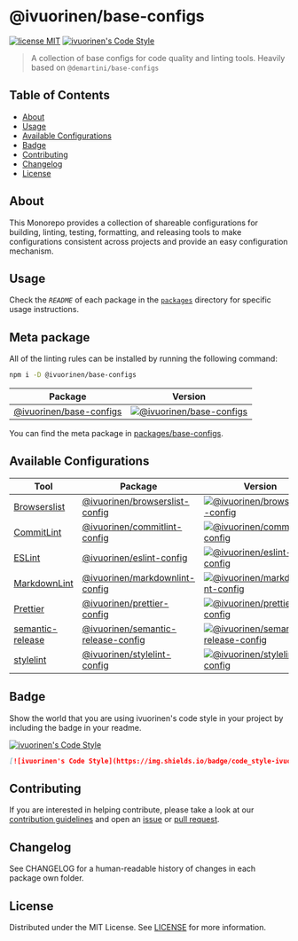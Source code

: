 # @ivuorinen/base-configs <!-- omit in toc -->

[![license MIT][license-badge]][license-link] [![ivuorinen's Code Style][style-badge]][style-link]

> A collection of base configs for code quality and linting tools. Heavily based on `@demartini/base-configs`

## Table of Contents <!-- omit in toc -->

- [About](#about)
- [Usage](#usage)
- [Available Configurations](#available-configurations)
- [Badge](#badge)
- [Contributing](#contributing)
- [Changelog](#changelog)
- [License](#license)

## About

This Monorepo provides a collection of shareable configurations for building, linting, testing, formatting, and releasing tools to make configurations consistent across projects and provide an easy configuration mechanism.

## Usage

Check the _`README`_ of each package in the [`packages`][packages-link] directory for specific usage instructions.

## Meta package

All of the linting rules can be installed by running the following command:

```bash
npm i -D @ivuorinen/base-configs
```

| Package                             | Version |
| ----------------------------------- | ------- |
| [@ivuorinen/base-configs][meta-npm] | [![@ivuorinen/base-configs][meta-badge]][meta-npm] |

You can find the meta package in [packages/base-configs](./packages/base-configs).

## Available Configurations

| Tool                                      | Package                                            | Version                                                                               |
|-------------------------------------------|----------------------------------------------------|---------------------------------------------------------------------------------------|
| [Browserslist][browserslist-link]         | [@ivuorinen/browserslist-config][pkg-browserlist]  | [![@ivuorinen/browserslist-config][browserslist-badge]][browserslist-npm]             |
| [CommitLint][commitlint-link]             | [@ivuorinen/commitlint-config][pkg-commitlint]     | [![@ivuorinen/commitlint-config][commitlint-badge]][commitlint-npm]                   |
| [ESLint][eslint-link]                     | [@ivuorinen/eslint-config][pkg-eslint]             | [![@ivuorinen/eslint-config][eslint-badge]][eslint-npm]                               |
| [MarkdownLint][markdownlint-link]         | [@ivuorinen/markdownlint-config][pkg-markdownlint] | [![@ivuorinen/markdownlint-config][markdownlint-badge]][markdownlint-npm]             |
| [Prettier][prettier-link]                 | [@ivuorinen/prettier-config][pkg-prettier]         | [![@ivuorinen/prettier-config][prettier-badge]][prettier-npm]                         |
| [semantic-release][semantic-release-link] | [@ivuorinen/semantic-release-config][pkg-src]      | [![@ivuorinen/semantic-release-config][semantic-release-badge]][semantic-release-npm] |
| [stylelint][stylelint-link]               | [@ivuorinen/stylelint-config][pkg-stylelint]       | [![@ivuorinen/stylelint-config][stylelint-badge]][stylelint-npm]                      |

[pkg-browserlist]: ./packages/browserslist-config
[pkg-commitlint]: ./packages/commitlint-config
[pkg-eslint]: ./packages/eslint-config
[pkg-markdownlint]: ./packages/markdownlint-config
[pkg-prettier]: ./packages/prettier-config
[pkg-src]: ./packages/semantic-release-config
[pkg-stylelint]: ./packages/stylelint-config

## Badge

Show the world that you are using ivuorinen's code style in your project by including the badge in your readme.

[![ivuorinen's Code Style](https://img.shields.io/badge/code_style-ivuorinen%E2%80%99s-663399.svg?labelColor=292a44&style=flat-square)](https://github.com/ivuorinen/base-configs)

```md
[![ivuorinen's Code Style](https://img.shields.io/badge/code_style-ivuorinen%E2%80%99s-663399.svg?labelColor=292a44&style=flat-square)](https://github.com/ivuorinen/base-configs)
```

## Contributing

If you are interested in helping contribute, please take a look at our [contribution guidelines][contributing-link] and open an [issue][issue-link] or [pull request][pull-request-link].

## Changelog

See CHANGELOG for a human-readable history of changes in each package own folder.

## License

Distributed under the MIT License. See [LICENSE][license-link] for more information.

[contributing-link]: https://github.com/ivuorinen/.github/blob/main/CONTRIBUTING.md
[issue-link]: https://github.com/ivuorinen/base-configs/issues
[license-badge]: https://img.shields.io/github/license/ivuorinen/base-configs?style=flat-square&labelColor=292a44&color=663399
[license-link]: ./LICENSE
[packages-link]: ./packages
[pull-request-link]: https://github.com/ivuorinen/base-configs/pulls
[meta-badge]: https://img.shields.io/npm/v/@ivuorinen/base-configs?style=flat-square&labelColor=292a44&color=663399
[meta-npm]: https://www.npmjs.com/package/@ivuorinen/base-configs
[style-badge]: https://img.shields.io/badge/code_style-ivuorinen%E2%80%99s-663399.svg?labelColor=292a44&style=flat-square
[style-link]: https://github.com/ivuorinen/base-configs
[browserslist-badge]: https://img.shields.io/npm/v/@ivuorinen/browserslist-config?style=flat-square&labelColor=292a44&color=663399
[browserslist-link]: https://github.com/browserslist/browserslist
[browserslist-npm]: https://www.npmjs.com/package/@ivuorinen/browserslist-config
[commitlint-badge]: https://img.shields.io/npm/v/@ivuorinen/commitlint-config?style=flat-square&labelColor=292a44&color=663399
[commitlint-link]: https://github.com/conventional-changelog/commitlint
[commitlint-npm]: https://www.npmjs.com/package/@ivuorinen/commitlint-config
[eslint-badge]: https://img.shields.io/npm/v/@ivuorinen/eslint-config?style=flat-square&labelColor=292a44&color=663399
[eslint-link]: https://github.com/eslint/eslint
[eslint-npm]: https://www.npmjs.com/package/@ivuorinen/eslint-config
[markdownlint-badge]: https://img.shields.io/npm/v/@ivuorinen/markdownlint-config?style=flat-square&labelColor=292a44&color=663399
[markdownlint-link]: https://github.com/DavidAnson/markdownlint
[markdownlint-npm]: https://www.npmjs.com/package/@ivuorinen/markdownlint-config
[prettier-badge]: https://img.shields.io/npm/v/@ivuorinen/prettier-config?style=flat-square&labelColor=292a44&color=663399
[prettier-link]: https://github.com/prettier/prettier
[prettier-npm]: https://www.npmjs.com/package/@ivuorinen/prettier-config
[semantic-release-badge]: https://img.shields.io/npm/v/@ivuorinen/semantic-release-config?style=flat-square&labelColor=292a44&color=663399
[semantic-release-link]: https://github.com/semantic-release/semantic-release
[semantic-release-npm]: https://www.npmjs.com/package/@ivuorinen/semantic-release-config
[stylelint-badge]: https://img.shields.io/npm/v/@ivuorinen/stylelint-config?style=flat-square&labelColor=292a44&color=663399
[stylelint-link]: https://github.com/stylelint/stylelint
[stylelint-npm]: https://www.npmjs.com/package/@ivuorinen/stylelint-config
